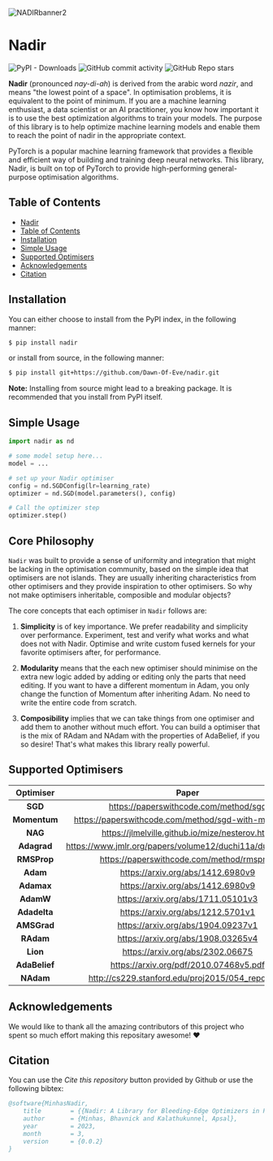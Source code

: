 ![NADIRbanner2](https://user-images.githubusercontent.com/11348086/221370644-fcc05274-eb99-4237-a270-60dafd5ab69d.png)

# Nadir

![PyPI - Downloads](https://img.shields.io/pypi/dm/nadir)
![GitHub commit activity](https://img.shields.io/github/commit-activity/m/Dawn-Of-Eve/nadir)
![GitHub Repo stars](https://img.shields.io/github/stars/Dawn-Of-Eve/nadir?style=social)

**Nadir** (pronounced _nay-di-ah_) is derived from the arabic word _nazir_, and means "the lowest point of a space". In optimisation problems, it is equivalent to the point of minimum. If you are a machine learning enthusiast, a data scientist or an AI practitioner, you know how important it is to use the best optimization algorithms to train your models. The purpose of this library is to help optimize machine learning models and enable them to reach the point of nadir in the appropriate context.

PyTorch is a popular machine learning framework that provides a flexible and efficient way of building and training deep neural networks. This library, Nadir, is built on top of PyTorch to provide high-performing general-purpose optimisation algorithms.  

## Table of Contents

- [Nadir](#nadir)
- [Table of Contents](#table-of-contents)
- [Installation](#installation)
- [Simple Usage](#simple-usage)
- [Supported Optimisers](#supported-optimisers)
- [Acknowledgements](#acknowledgements)
- [Citation](#citation)



## Installation

You can either choose to install from the PyPI index, in the following manner:

```bash
$ pip install nadir
```
or install from source, in the following manner:

```bash
$ pip install git+https://github.com/Dawn-Of-Eve/nadir.git
```
**Note:** Installing from source might lead to a breaking package. It is recommended that you install from PyPI itself.

## Simple Usage

```python
import nadir as nd

# some model setup here...
model = ...

# set up your Nadir optimiser
config = nd.SGDConfig(lr=learning_rate)
optimizer = nd.SGD(model.parameters(), config)

# Call the optimizer step
optimizer.step()
```

## Core Philosophy

`Nadir` was built to provide a sense of uniformity and integration that might be lacking in the optimisation community, based on the simple idea that optimisers are not islands. They are usually inheriting characteristics from other optimisers and they provide inspiration to other optimisers. So why not make optimisers inheritable, composible and modular objects? 

The core concepts that each optimiser in `Nadir` follows are:

1. **Simplicity** is of key importance. We prefer readability and simplicity over performance. Experiment, test and verify what works and what does not with Nadir. Optimise and write custom fused kernels for your favorite optimisers after, for performance. 

2. **Modularity** means that the each new optimiser should minimise on the extra new logic added by adding or editing only the parts that need editing. If you want to have a different momentum in Adam, you only change the function of Momentum after inheriting Adam. No need to write the entire code from scratch.

3. **Composibility** implies that we can take things from one optimiser and add them to another without much effort. You can build a optimiser that is the mix of RAdam and NAdam with the properties of AdaBelief, if you so desire! That's what makes this library really powerful. 

## Supported Optimisers

| Optimiser 	| Paper 	                                                 |
|:---------:	|:-----:	                                                 |
|  **SGD**  	| https://paperswithcode.com/method/sgd                      |
|  **Momentum** | https://paperswithcode.com/method/sgd-with-momentum        |
|  **NAG**      | https://jlmelville.github.io/mize/nesterov.html            |
|  **Adagrad** 	| https://www.jmlr.org/papers/volume12/duchi11a/duchi11a.pdf |
|  **RMSProp** 	| https://paperswithcode.com/method/rmsprop                  |
|  **Adam**     | https://arxiv.org/abs/1412.6980v9                          |
|  **Adamax**   | https://arxiv.org/abs/1412.6980v9                          |
|  **AdamW**    | https://arxiv.org/abs/1711.05101v3                         |
|  **Adadelta** | https://arxiv.org/abs/1212.5701v1                          |
|  **AMSGrad**  | https://arxiv.org/abs/1904.09237v1                         |
|  **RAdam**    | https://arxiv.org/abs/1908.03265v4                         |
|  **Lion**     | https://arxiv.org/abs/2302.06675                           |
|  **AdaBelief**| https://arxiv.org/pdf/2010.07468v5.pdf                     |
|  **NAdam**    | http://cs229.stanford.edu/proj2015/054_report.pdf          |

## Acknowledgements

We would like to thank all the amazing contributors of this project who spent so much effort making this repositary awesome! :heart:


## Citation

You can use the _Cite this repository_ button provided by Github or use the following bibtex:

```bibtex
@software{MinhasNadir,
    title        = {{Nadir: A Library for Bleeding-Edge Optimizers in PyTorch}},
    author       = {Minhas, Bhavnick and Kalathukunnel, Apsal},
    year         = 2023,
    month        = 3,
    version      = {0.0.2}
}
```
